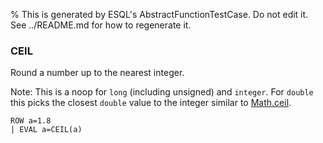 % This is generated by ESQL's AbstractFunctionTestCase. Do not edit it. See ../README.md for how to regenerate it.

### CEIL
Round a number up to the nearest integer.

Note: This is a noop for `long` (including unsigned) and `integer`. For `double` this picks the closest `double` value to the integer similar to [Math.ceil](https://docs.oracle.com/en/java/javase/11/docs/api/java.base/java/lang/Math.html#ceil(double)).

```esql
ROW a=1.8
| EVAL a=CEIL(a)
```
